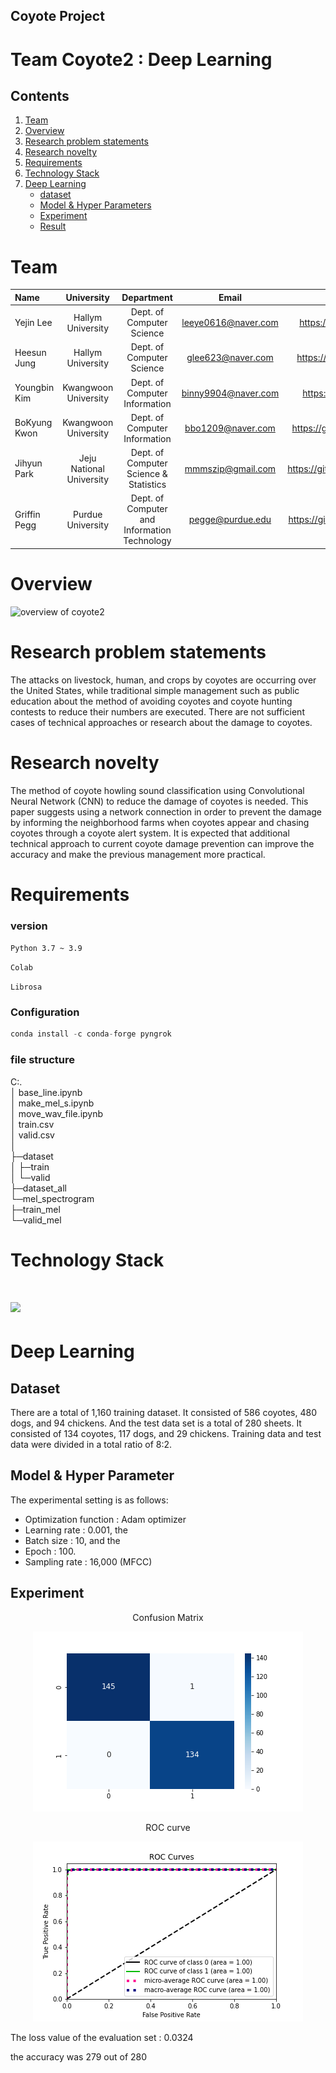 ## Coyote Project

# Team Coyote2 : Deep Learning

## Contents
1. [Team](#team)
2. [Overview](#overview) 
3. [Research problem statements](#research-problem-statements)
4. [Research novelty](#research-novelty)
5. [Requirements](#requirements)
6. [Technology Stack](#technology-stack)
7. [Deep Learning](#deep-learning)
    - [dataset](#dataset)
    - [Model & Hyper Parameters](#model-&-hyper-parameters)
    - [Experiment](#experiment)
    - [Result](#result)    

# Team

| Name         | University               | Department                                   | Email               | Contact                        |
| :------------- | :------------------------: | :--------------------------------------------: | :-------------------: | :------------------------------: |
| Yejin Lee    | Hallym University        | Dept. of Computer Science                    | leeye0616@naver.com | https://github.com/yetniek     |
| Heesun Jung  | Hallym University        | Dept. of Computer Science                    | glee623@naver.com   | https://github.com/glee623     |
| Youngbin Kim | Kwangwoon University     | Dept. of Computer Information                | binny9904@naver.com | https://github.com/0binn       |
| BoKyung Kwon | Kwangwoon University     | Dept. of Computer Information                | bbo1209@naver.com   | https://github.com/doomdabo    |
| Jihyun Park  | Jeju National University | Dept. of Computer Science & Statistics       | mmmszip@gmail.com   | https://github.com/mmmtobezip  |
| Griffin Pegg | Purdue University        | Dept. of Computer and Information Technology | pegge@purdue.edu    | https://github.com/coyotehowls |



# Overview 
<img width="866" alt="overview of coyote2" src="https://user-images.githubusercontent.com/51157811/196322339-95cadce6-5926-4d39-9579-ad5968d65c27.PNG">


# Research problem statements 

The attacks on livestock, human, and crops by coyotes are occurring over the United States, while traditional simple management such as public education about the method of avoiding coyotes and coyote hunting contests to reduce their numbers are executed. There are not sufficient cases of technical approaches or research about the damage to coyotes. 



# Research novelty 

The method of coyote howling sound classification using Convolutional Neural Network (CNN) to reduce the damage of coyotes is needed. This paper suggests using a network connection in order to prevent the damage by informing the neighborhood farms when coyotes appear and chasing coyotes through a coyote alert system. It is expected that additional technical approach to current coyote damage prevention can improve the accuracy and make the previous management more practical.



# Requirements
### version
`Python 3.7 ~ 3.9`

`Colab` 

`Librosa`

### Configuration

```python
conda install -c conda-forge pyngrok  
```

### file structure
C:.  
│  base_line.ipynb  
│  make_mel_s.ipynb  
│  move_wav_file.ipynb  
│  train.csv  
│  valid.csv  
│  
├─dataset  
│  ├─train  
│  └─valid  
├─dataset_all  
└─mel_spectrogram  
    ├─train_mel  
    └─valid_mel  
 

# Technology Stack

# <img src="https://img.shields.io/badge/Python-3776AB?style=flat-square&logo=Python&logoColor=white"/>



# Deep Learning
## Dataset
There are a total of 1,160 training dataset. It consisted of 586 coyotes, 480 dogs, and 94 chickens. And the test data set is a total of 280 sheets. It consisted of 134 coyotes, 117 dogs, and 29 chickens.
Training data and test data were divided in a total ratio of 8:2.

## Model & Hyper Parameter

The experimental setting is as follows: 

- Optimization function : Adam optimizer
- Learning rate : 0.001, the 
- Batch size : 10, and the
- Epoch : 100. 
- Sampling rate : 16,000 (MFCC)

## Experiment
<p align="center">
Confusion Matrix 
</p>

<p align="center"><img src="./img/confusion_mat.png" />

<p align="center">
ROC curve
</p>

<p align="center"><img src="./img/roc.png" />


The loss value of the evaluation set : 0.0324

the accuracy was 279 out of 280
